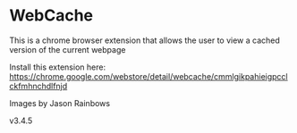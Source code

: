 WebCache
========

This is a chrome browser extension that allows the user to view a cached version of the current webpage

Install this extension here: https://chrome.google.com/webstore/detail/webcache/cmmlgikpahieigpcclckfmhnchdlfnjd

Images by Jason Rainbows


v3.4.5
